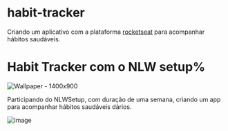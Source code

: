 # habit-tracker
Criando um aplicativo com a plataforma <a href=https://www.rocketseat.com.br/ target=blank> rocketseat<a/> para acompanhar hábitos saudáveis.

# Habit Tracker com o NLW setup%
![Wallpaper - 1400x900](https://user-images.githubusercontent.com/111258557/213946223-5d9fd6d9-38fd-4537-b48b-ac4cf8554bf2.png)


Participando do NLWSetup, com duração de uma semana, criando um app para acompanhar hábitos saudáveis dários. 

![image](https://user-images.githubusercontent.com/111258557/213946348-a0bb9252-22dc-4055-a6bc-49d9db69e671.png)
